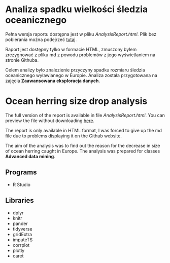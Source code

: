# Analiza spadku wielkości śledzia oceanicznego

Pełna wersja raportu dostępna jest w pliku *AnalysisReport.html*. Plik bez pobierania można podejrzeć [tutaj](https://rawcdn.githack.com/paulomac1000/Ocean-herring-size-drop-analysis/83b30b669103c07fd1d5b9af981d669a267b0054/AnalysisReport.html).

Raport jest dostępny tylko w formacie HTML, zmuszony byłem zrezygnować z pliku md z powodu problemów z jego wyświetlaniem na stronie Githuba.

Celem analizy było znalezienie przyczyny spadku rozmiaru śledzia oceanicznego wyławianego w Europie. Analiza została przygotowana na zajęcia **Zaawansowana eksploracja danych**.

# Ocean herring size drop analysis

The full version of the report is available in file *AnalysisReport.html*. You can preview the file without downloading [here](https://rawcdn.githack.com/paulomac1000/Ocean-herring-size-drop-analysis/83b30b669103c07fd1d5b9af981d669a267b0054/AnalysisReport.html).

The report is only available in HTML format, I was forced to give up the md file due to problems displaying it on the Github website.

The aim of the analysis was to find out the reason for the decrease in size of ocean herring caught in Europe. The analysis was prepared for classes **Advanced data mining**.

## Programs
- R Studio

## Libraries
- dplyr
- knitr
- pander
- tidyverse
- gridExtra
- imputeTS
- corrplot
- plotly
- caret